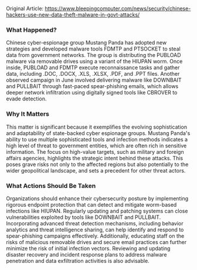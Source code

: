 Original Article: https://www.bleepingcomputer.com/news/security/chinese-hackers-use-new-data-theft-malware-in-govt-attacks/

### What Happened?

Chinese cyber-espionage group Mustang Panda has adopted new strategies and developed malware tools FDMTP and PTSOCKET to steal data from government networks. The group is distributing the PUBLOAD malware via removable drives using a variant of the HIUPAN worm. Once inside, PUBLOAD and FDMTP execute reconnaissance tasks and gather data, including .DOC, .DOCX, .XLS, .XLSX, .PDF, and .PPT files. Another observed campaign in June involved delivering malware like DOWNBAIT and PULLBAIT through fast-paced spear-phishing emails, which allows deeper network infiltration using digitally signed tools like CBROVER to evade detection.

### Why It Matters

This matter is significant because it exemplifies the evolving sophistication and adaptability of state-backed cyber espionage groups. Mustang Panda's ability to use multiple sophisticated tools and infection methods indicates a high level of threat to government entities, which are often rich in sensitive information. The focus on high-value targets, such as military and foreign affairs agencies, highlights the strategic intent behind these attacks. This poses grave risks not only to the affected regions but also potentially to the wider geopolitical landscape, and sets a precedent for other threat actors.

### What Actions Should Be Taken

Organizations should enhance their cybersecurity posture by implementing rigorous endpoint protection that can detect and mitigate worm-based infections like HIUPAN. Regularly updating and patching systems can close vulnerabilities exploited by tools like DOWNBAIT and PULLBAIT. Incorporating advanced threat detection mechanisms, including behavior analytics and threat intelligence sharing, can help identify and respond to spear-phishing campaigns effectively. Additionally, educating staff on the risks of malicious removable drives and secure email practices can further minimize the risk of initial infection vectors. Reviewing and updating disaster recovery and incident response plans to address malware penetration and data exfiltration activities is also advisable.
